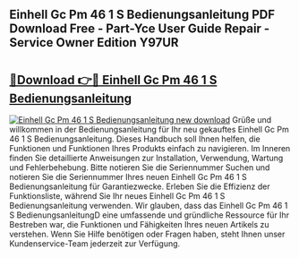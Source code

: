 ## Einhell Gc Pm 46 1 S Bedienungsanleitung PDF Download Free - Part-Yce User Guide Repair - Service Owner Edition Y97UR

# <h2><a href="http://df5xoy.blite.top/?on=Einhell+Gc+Pm+46+1+S+Bedienungsanleitung">🔗Download 👉🔴 Einhell Gc Pm 46 1 S Bedienungsanleitung</a></h2>

[![Einhell Gc Pm 46 1 S Bedienungsanleitung new download](https://i.imgur.com/lujVjoI.png)](http://df5xoy.blite.top/?on=Einhell+Gc+Pm+46+1+S+Bedienungsanleitung)
Grüße und willkommen in der Bedienungsanleitung für Ihr neu gekauftes Einhell Gc Pm 46 1 S Bedienungsanleitung. Dieses Handbuch soll Ihnen helfen, die Funktionen und Funktionen Ihres Produkts einfach zu navigieren. Im Inneren finden Sie detaillierte Anweisungen zur Installation, Verwendung, Wartung und Fehlerbehebung. Bitte notieren Sie die Seriennummer Suchen und notieren Sie die Seriennummer Ihres neuen Einhell Gc Pm 46 1 S Bedienungsanleitung für Garantiezwecke. Erleben Sie die Effizienz der Funktionsliste, während Sie Ihr neues Einhell Gc Pm 46 1 S Bedienungsanleitung verwenden. Wir glauben, dass das Einhell Gc Pm 46 1 S BedienungsanleitungD eine umfassende und gründliche Ressource für Ihr Bestreben war, die Funktionen und Fähigkeiten Ihres neuen Artikels zu verstehen. Wenn Sie Hilfe benötigen oder Fragen haben, steht Ihnen unser Kundenservice-Team jederzeit zur Verfügung.
